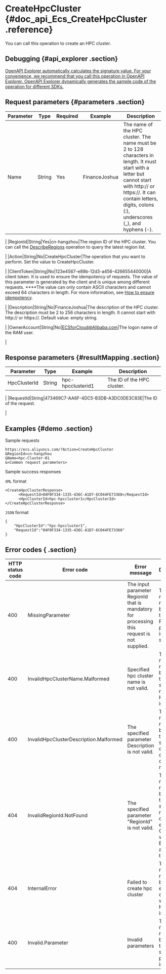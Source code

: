 # CreateHpcCluster {#doc_api_Ecs_CreateHpcCluster .reference}

You can call this operation to create an HPC cluster.

## Debugging {#api_explorer .section}

[OpenAPI Explorer automatically calculates the signature value. For your convenience, we recommend that you call this operation in OpenAPI Explorer. OpenAPI Explorer dynamically generates the sample code of the operation for different SDKs.](https://api.aliyun.com/#product=Ecs&api=CreateHpcCluster&type=RPC&version=2014-05-26)

## Request parameters {#parameters .section}

|Parameter|Type|Required|Example|Description|
|---------|----|--------|-------|-----------|
|Name|String|Yes|FinanceJoshua|The name of the HPC cluster. The name must be 2 to 128 characters in length. It must start with a letter but cannot start with http:// or https://. It can contain letters, digits, colons \(:\), underscores \(\_\), and hyphens \(-\).

 |
|RegionId|String|Yes|cn-hangzhou|The region ID of the HPC cluster. You can call the [DescribeRegions](~~25609~~) operation to query the latest region list.

 |
|Action|String|No|CreateHpcCluster|The operation that you want to perform. Set the value to CreateHpcCluster.

 |
|ClientToken|String|No|123e4567-e89b-12d3-a456-426655440000|A client token. It is used to ensure the idempotency of requests. The value of this parameter is generated by the client and is unique among different requests. ****The value can only contain ASCII characters and cannot exceed 64 characters in length. For more information, see [How to ensure idempotency](~~25693~~).

 |
|Description|String|No|FinanceJoshua|The description of the HPC cluster. The description must be 2 to 256 characters in length. It cannot start with http:// or https://. Default value: empty string.

 |
|OwnerAccount|String|No|ECSforCloud@Alibaba.com|The logon name of the RAM user.

 |

## Response parameters {#resultMapping .section}

|Parameter|Type|Example|Description|
|---------|----|-------|-----------|
|HpcClusterId|String|hpc-hpcclusterid1|The ID of the HPC cluster.

 |
|RequestId|String|473469C7-AA6F-4DC5-B3DB-A3DC0DE3C83E|The ID of the request.

 |

## Examples {#demo .section}

Sample requests

``` {#request_demo}
https://ecs.aliyuncs.com/?Action=CreateHpcCluster
&RegionId=cn-hangzhou
&Name=hpc-Cluster-01
&<Common request parameters>
```

Sample success responses

`XML` format

``` {#xml_return_success_demo}
<CreateHpcClusterResponse>
      <RequestId>04F0F334-1335-436C-A1D7-6C044FE73368</RequestId>
      <HpcClusterId>hpc-hpccluster1</HpcClusterId>
</CreateHpcClusterResponse>
```

`JSON` format

``` {#json_return_success_demo}
{
	"HpcClusterId":"hpc-hpccluster1",
	"RequestId":"04F0F334-1335-436C-A1D7-6C044FE73368"
}
```

## Error codes { .section}

|HTTP status code|Error code|Error message|Description|
|----------------|----------|-------------|-----------|
|400|MissingParameter|The input parameter RegionId that is mandatory for processing this request is not supplied.|The error message returned because the RegionId parameter is not specified.|
|400|InvalidHpcClusterName.Malformed|Specified hpc cluster name is not valid.|The error message returned because the specified name of the HPC cluster is not valid.|
|400|InvalidHpcClusterDescription.Malformed|The specified parameter Description is not valid.|The error message returned because the specified description of the HPC cluster is not valid.|
|404|InvalidRegionId.NotFound|The specified parameter "RegionId" is not valid.|The error message returned because the specified region ID does not exist. Check whether ECS is available in the region.|
|404|InternalError|Failed to create hpc cluster|The error message returned because an error occurs while the HPC cluster is created.|
|400|Invalid.Parameter|Invalid parameters|The error message returned because the specified parameter is not valid.|

